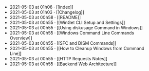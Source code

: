 - 2021-05-03 at 01h06 · [[index]]
- 2021-05-03 at 01h03 · [[Changelog]]
- 2021-05-03 at 00h58 · [[README]]
- 2021-05-03 at 00h55 · [[WinGet CLI Setup and Settings]]
- 2021-05-03 at 00h55 · [[Using diskusage Command in Windows]]
- 2021-05-03 at 00h55 · [[Windows Command Line Commands Overview]]
- 2021-05-03 at 00h55 · [[SFC and DISM Commands]]
- 2021-05-03 at 00h55 · [[How to Cleanup Windows from Command Line]]
- 2021-05-03 at 00h55 · [[HTTP Requests Notes]]
- 2021-05-03 at 00h55 · [[Backend Web Architecture]]

